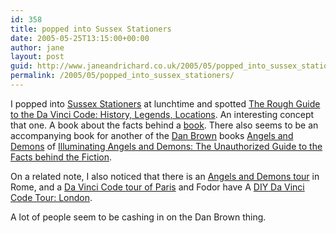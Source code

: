 ```yaml
---
id: 358
title: popped into Sussex Stationers
date: 2005-05-25T13:15:00+00:00
author: jane
layout: post
guid: http://www.janeandrichard.co.uk/2005/05/popped_into_sussex_stationers
permalink: /2005/05/popped_into_sussex_stationers/
---
```

I popped into [Sussex Stationers](http://www.ciao.co.uk/Sussex_Stationers_Shop__5113262&e=10313) at lunchtime and spotted [The Rough Guide to the Da Vinci Code: History, Legends, Locations](http://www.amazon.co.uk/exec/obidos/ASIN/1843535173/richarddallaway). An interesting concept that one. A book about the facts behind a [book](http://www.amazon.co.uk/exec/obidos/ASIN/0552149519/richarddallaway). There also seems to be an accompanying book for another of the [Dan Brown](http://www.danbrown.com/) books [Angels and Demons](http://www.amazon.co.uk/exec/obidos/ASIN/0552150738/richarddallaway) of [Illuminating Angels and Demons: The Unauthorized Guide to the Facts behind the Fiction](http://www.amazon.co.uk/exec/obidos/ASIN/1843171317/richarddallaway). 

On a related note, I also noticed that there is an [Angels and Demons tour](http://www.nerone.cc/romemtm/nuovosito/newtours/angelsdemons.htm) in Rome, and a [Da Vinci Code tour of Paris](http://www.viator.com/brochure/product_show.jsp?ID=1010&PRODUCTID=1016&CODE=3588DAVINCI) and Fodor have A [DIY Da Vinci Code Tour: London](http://www.fodors.com/wire/archives/000905.cfm).

A lot of people seem to be cashing in on the Dan Brown thing.